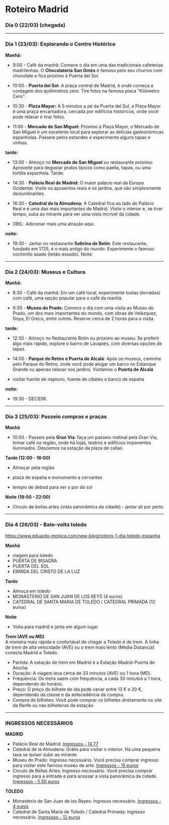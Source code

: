 # Roteiro Madrid

### Dia 0 (22/03) (chegada)

---

### Dia 1 (23/03): Explorando o Centro Histórico
**Manhã:**

- 9:00 - Café da manhã: Comece o dia em uma das tradicionais cafeterias madrilenhas. O **Chocolatería San Ginés** é famoso pelo seu churros com chocolate e fica próximo à Puerta del Sol.

- 10:00 - **Puerta del Sol**: A praça central de Madrid, é onde começa a contagem dos quilômetros zero. Tire fotos na famosa placa "Kilómetro Cero".

- 10:30 - **Plaza Mayor:** A 5 minutos a pé da Puerta del Sol, a Plaza Mayor é uma praça encantadora, cercada por edifícios históricos, onde você pode relaxar e tirar fotos.

- 11:00 - **Mercado de San Miguel:** Próximo à Plaza Mayor, o Mercado de San Miguel é um excelente local para explorar as delícias gastronômicas espanholas. Passeie pelos estandes e experimente alguns tapas e vinhos.

**tarde:**

- 13:00 - Almoço no **Mercado de San Miguel** ou restaurante próximo: Aproveite para degustar pratos típicos como paella, tapas, ou uma tortilla espanhola.
Tarde:

- 14:30 - **Palácio Real de Madrid:** O maior palácio real da Europa Ocidental. Visite os aposentos reais e os jardins, que são simplesmente deslumbrantes.

- 16:30 - **Catedral de la Almudena:** A Catedral fica ao lado do Palácio Real e é uma das mais importantes de Madrid. Visite o interior e, se tiver tempo, suba ao mirante para ver uma vista incrível da cidade.

- OBS.: Adicionar mais uma atração aqui.

**noite:**

- 19:30 - Jantar no restaurante **Sobrino de Botín**: Este restaurante, fundado em 1725, é o mais antigo do mundo. Experimente o famoso cochinillo asado (leitão assado).
Noite:

---

### Dia 2 (24/03): Museus e Cultura

**Manhã:**

- 8:30 - Café da manhã: Em um café local, experimente tostas (torradas) com café, uma opção popular para o café da manhã.

- 9:30 - **Museu do Prado:** Comece o dia com uma visita ao Museu do Prado, um dos mais importantes do mundo, com obras de Velázquez, Goya, El Greco, entre outros. Reserve cerca de 2 horas para a visita.

**tarde:**

- 12:30 - Almoço no Restaurante Botín ou próximo ao museu: Se preferir algo mais rápido, explore o bairro de Lavapiés, com diversas opções de tapas.

- 14:00 - **Parque do Retiro e Puerta de Alcalá**: Após os museus, caminhe pelo Parque do Retiro, onde você pode alugar um barco no Estanque Grande ou apenas relaxar nos jardins. Visitamos o **Puerta de Alcalá**

- visitar fuente de neptuno, fuente de cibeles e banco de españa

**noite:**

- 19:30 - DECIDIR.
 
----

### Dia 3 (25/03): Passeio compras e praças

**Manhã**

- 10:00 - Passeio pela **Gran Vía**: faça um passeio matinal pela Gran Vía, tomar café na região, onde há lojas, teatros e edifícios imponentes iluminados. Descemos na estação da plaza de callao

**Tarde (12:00 - 18:00)**

- Almoçar pela região

- plaza de españa e monumento a cervantes

- templo de debod para ver o por do sol

**Noite (19:00 - 22:00)**

- Circulo de bellas artes (vista panorâmica da cidade) - jantar ali por perto

---

### Dia 4 (26/03) - Bate-volta toledo

https://www.eduardo-monica.com/new-blog/roteiro-1-dia-toledo-espanha

**Manhã**
- viagem para toledo
- PUERTA DE BISAGRA
- PUERTA DEL SOL
- ERMIDA DEL CRISTO DE LA LUZ 

**Tarde**
- Almoça em toledo
- MONASTERIO DE SAN JUAN DE LOS REYS (4 euros)
- CATEDRAL DE SANTA MARIA DE TOLEDO / CATEDRAL PRIMADA (12 euros)

**Noite**
- Volta para madrid e janta em algum lugar

**Trem (AVE ou MD)**
<br>A maneira mais rápida e confortável de chegar a Toledo é de trem. A linha de trem de alta velocidade (AVE) ou o trem mais lento (Media Distancia) conecta Madrid a Toledo.

- Partida: A estação de trem em Madrid é a Estação Madrid-Puerta de Atocha.
- Duração: A viagem leva cerca de 33 minutos (AVE) ou 1 hora (MD).
- Frequência: Os trens saem com frequência, a cada 30 minutos a 1 hora, dependendo do horário.
- Preço: O preço do bilhete de ida pode variar entre 13 € e 20 €, dependendo da classe e da antecedência da compra.
- Compra de bilhetes: Você pode comprar os bilhetes diretamente no site da Renfe ou nas bilheteiras da estação.

---

### INGRESSOS NECESSÁRIOS
**MADRID**
- Palácio Real de Madrid: [Ingressos - 14,77](https://tickets.patrimonionacional.es/pt/tickets/palacio-real-de-madrid?session_id=102756292&date=2025-03-13&utm_source=google&utm_medium=ttd--&utm_term=pt-BR&utm_campaign=141988_mad_maps_nav)
- Catedral de la Almudena: Grátis para visitar o interior. Há uma pequena taxa se quiser subir ao mirante. 
- Museu do Prado: Ingresso necessário. Você precisa comprar ingresso para visitar este famoso museu de arte. [Ingressos - 15 euros](https://entradas.museodelprado.es/)
- Círculo de Bellas Artes: Ingresso necessário. Você precisa comprar ingresso para a entrada e para acessar a vista panorâmica da cidade. [Ingressos - 5,50 euros](https://tickets.circulobellasartes.com/pt-BR/1089/6855?s=maps&f=nav&lang=pt-BR)

**TOLEDO**
- Monasterio de San Juan de los Reyes: Ingresso necessário. [Ingressos - 4 euros](https://tickets.toledomonumental.com/es/767-toledo-monumental/4302-monasterio-de-san-juan-de-los-reyes)
- Catedral de Santa María de Toledo / Catedral Primada: Ingresso necessário. [Ingressos - 12 euros](https://tickets.catedralprimada.es/es)
